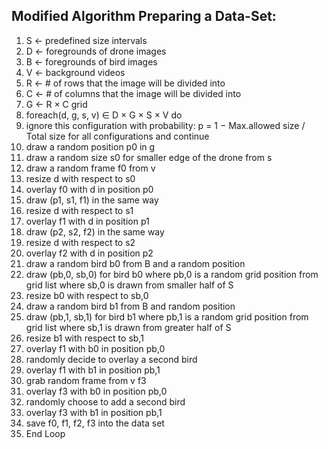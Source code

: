 ## Modified Algorithm Preparing a Data-Set: ##
 1. S ← predefined size intervals
 2. D ← foregrounds of drone images
 3. B ← foregrounds of bird images
 4. V ← background videos
 5. R ←  # of rows that the image will be divided into
 6. C ←  # of columns that the image will be divided into
 7. G ← R × C grid
 8. foreach(d, g, s, v) ∈ D × G × S × V do
 9.    ignore this configuration with probability:
          p = 1 − Max.allowed size / Total size for all configurations
       and continue
10.    draw a random position p0 in g
11.    draw a random size s0 for smaller edge of the drone from s
12.    draw a random frame f0 from v
13.    resize d with respect to s0
14.    overlay f0 with d in position p0
15.    draw (p1, s1, f1) in the same way
16.    resize d with respect to s1
17.    overlay f1 with d in position p1
18.    draw (p2, s2, f2) in the same way
19.    resize d with respect to s2
20.    overlay f2 with d in position p2
21.    draw a random bird b0 from B and a random position
22.    draw (pb,0, sb,0) for bird b0
             where pb,0 is a random grid position from grid list
             where sb,0 is drawn from smaller half of S
23.    resize b0 with respect to sb,0
24.    draw a random bird b1 from B and random position
25.    draw (pb,1, sb,1) for bird b1
               where pb,1 is a random grid position from grid list
              where sb,1 is drawn from greater half of S
26.    resize b1 with respect to sb,1
27.    overlay f1 with b0 in position pb,0
28.    randomly decide to overlay a second bird
29.    overlay f1 with b1 in position pb,1
30.    grab random frame from v f3
31.    overlay f3 with b0 in position pb,0
32.    randomly choose to add a second bird
33.    overlay f3 with b1 in position pb,1
34.    save f0, f1, f2, f3 into the data set
35. End Loop
